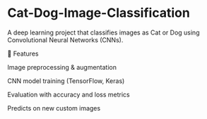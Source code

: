 # Cat-Dog-Image-Classification

A deep learning project that classifies images as Cat or Dog using Convolutional Neural Networks (CNNs).

🚀 Features

Image preprocessing & augmentation

CNN model training (TensorFlow, Keras)

Evaluation with accuracy and loss metrics

Predicts on new custom images
